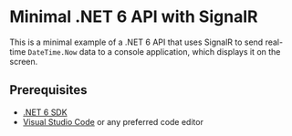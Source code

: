 # Minimal .NET 6 API with SignalR

This is a minimal example of a .NET 6 API that uses SignalR to send real-time `DateTime.Now` data to a console application, which displays it on the screen.

## Prerequisites

- [.NET 6 SDK](https://dotnet.microsoft.com/download/dotnet/6.0)
- [Visual Studio Code](https://code.visualstudio.com/) or any preferred code editor
